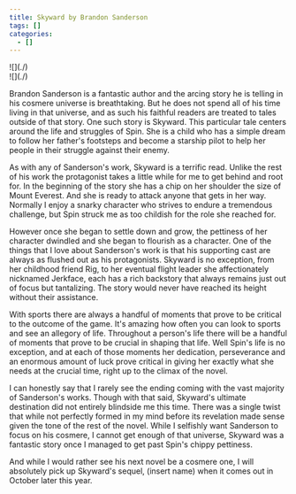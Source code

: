 ```yaml
---
title: Skyward by Brandon Sanderson
tags: []
categories:
  - []
---
```

<!-- more --><div class="embedded-image-left">![](./)</div><div class="embedded-image-right">![](./)</div>
Brandon Sanderson is a fantastic author and the arcing story he is telling in his cosmere universe is breathtaking.  But he does not spend all of his time living in that universe, and as such his faithful readers are treated to tales outside of that story.  One such story is Skyward.  This particular tale centers around the life and struggles of Spin.  She is a child who has a simple dream to follow her father's footsteps and become a starship pilot to help her people in their struggle against their enemy. 
 
As with any of Sanderson's work, Skyward is a terrific read.  Unlike the rest of his work the protagonist takes a little while for me to get behind and root for.  In the beginning of the story she has a chip on her shoulder the size of Mount Everest.  And she is ready to attack anyone that gets in her way.  Normally I enjoy a snarky character who strives to endure a tremendous challenge, but Spin struck me as too childish for the role she reached for. 
 
However once she began to settle down and grow, the pettiness of her character dwindled and she began to flourish as a character.  One of the things that I love about Sanderson's work is that his supporting cast are always as flushed out as his protagonists.  Skyward is no exception, from her childhood friend Rig, to her eventual flight leader she affectionately nicknamed Jerkface, each has a rich backstory that always remains just out of focus but tantalizing.  The story would never have reached its height without their assistance. 
 
With sports there are always a handful of moments that prove to be critical to the outcome of the game.  It's amazing how often you can look to sports and see an allegory of life.  Throughout a person's life there will be a handful of moments that prove to be crucial in shaping that life.  Well Spin's life is no exception, and at each of those moments her dedication, perseverance and an enormous amount of luck prove critical in giving her exactly what she needs at the crucial time, right up to the climax of the novel. 
 
I can honestly say that I rarely see the ending coming with the vast majority of Sanderson's works.  Though with that said, Skyward's ultimate destination did not entirely blindside me this time.  There was a single twist that while not perfectly formed in my mind before its revelation made sense given the tone of the rest of the novel.  While I selfishly want Sanderson to focus on his cosmere, I cannot get enough of that universe, Skyward was a fantastic story once I managed to get past Spin's chippy pettiness. 
 
And while I would rather see his next novel be a cosmere one, I will absolutely pick up Skyward's sequel, (insert name) when it comes out in October later this year. 